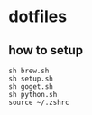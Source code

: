 # dotfiles

## how to setup
```
sh brew.sh
sh setup.sh
sh goget.sh
sh python.sh
source ~/.zshrc
```
